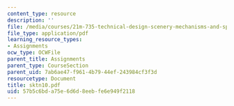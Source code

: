 ```yaml
---
content_type: resource
description: ''
file: /media/courses/21m-735-technical-design-scenery-mechanisms-and-special-effects-spring-2004/57b5c6bda75e6d6d8eebfe6e949f2118_sktn10.pdf
file_type: application/pdf
learning_resource_types:
- Assignments
ocw_type: OCWFile
parent_title: Assignments
parent_type: CourseSection
parent_uid: 7ab6ae47-f961-4b79-44ef-243984cf3f3d
resourcetype: Document
title: sktn10.pdf
uid: 57b5c6bd-a75e-6d6d-8eeb-fe6e949f2118
---
```

